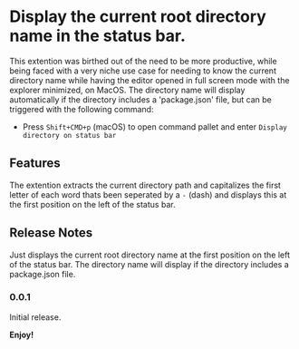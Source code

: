 # Display the current root directory name in the status bar.

This extention was birthed out of the need to be more productive, while being faced with a very niche use case for needing to know the current directory name while having the editor opened in full screen mode with the explorer minimized, on MacOS. The directory name will display automatically if the directory includes a 'package.json' file, but can be triggered with the following command:

* Press `Shift+CMD+p` (macOS) to open command pallet and enter `Display directory on status bar`

## Features

The extention extracts the current directory path and capitalizes the first letter of each word thats been seperated by a `-` (dash) and displays this at the first position on the left of the status bar.

## Release Notes

Just displays the current root directory name at the first position on the left of the status bar. The directory name will display if the directory includes a package.json file.

### 0.0.1

Initial release.





**Enjoy!**